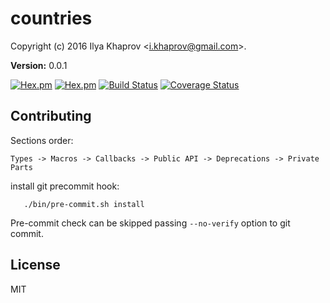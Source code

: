 

# countries #

Copyright (c) 2016 Ilya Khaprov <<i.khaprov@gmail.com>>.

__Version:__ 0.0.1

[![Hex.pm](https://img.shields.io/hexpm/v/countries.svg?maxAge=2592000?style=plastic)](https://hex.pm/packages/countries)
[![Hex.pm](https://img.shields.io/hexpm/dt/countries.svg?maxAge=2592000)](https://hex.pm/packages/countries)
[![Build Status](https://travis-ci.org/deadtrickster/countries.svg?branch=version-3)](https://travis-ci.org/deadtrickster/countries)
[![Coverage Status](https://coveralls.io/repos/github/deadtrickster/countries/badge.svg?branch=master)](https://coveralls.io/github/deadtrickster/countries?branch=master)

## Contributing

Sections order:

`Types -> Macros -> Callbacks -> Public API -> Deprecations -> Private Parts`

install git precommit hook:

```
   ./bin/pre-commit.sh install
```

Pre-commit check can be skipped passing `--no-verify` option to git commit.

## License

MIT
